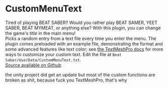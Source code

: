 # CustomMenuText

Tired of playing BEAT SABER? Would you rather play BEAT SAMER, YEET SABER, BEAT MYMEAT, or anything else? With this plugin, you can change the game's title in the main menu!  
Picks a random entry from a text file every time you enter the menu. The plugin comes preloaded with an example file, demonstrating the format and some advanced features like text color; see [the TextMeshPro docs](http://digitalnativestudios.com/textmeshpro/docs/rich-text/) for more ways to customize your custom text. Edit the file at `Beat Saber/UserData/CustomMenuText.txt`.  
[Source available on Github](https://github.com/headassbtw/CustomMenuText)



the unity project did get an update but most of the custom functions are broken as shit, because fuck you TextMeshPro, that's why
